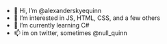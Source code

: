 - 👋 Hi, I’m @alexanderskyequinn
- 👀 I’m interested in JS, HTML, CSS, and a few others
- 🌱 I’m currently learning C#
- 📫 im on twitter, sometimes @null_quinn

<!---
alexanderskyequinn/alexanderskyequinn is a ✨ special ✨ repository because its `README.md` (this file) appears on your GitHub profile.
You can click the Preview link to take a look at your changes.
--->
